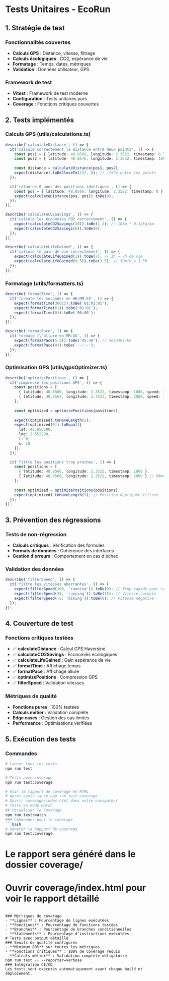 # Tests Unitaires - EcoRun

## 1. Stratégie de test

### Fonctionnalités couvertes
- **Calculs GPS** : Distance, vitesse, filtrage
- **Calculs écologiques** : CO2, espérance de vie
- **Formatage** : Temps, dates, métriques
- **Validation** : Données utilisateur, GPS

### Framework de test
- **Vitest** : Framework de test moderne
- **Configuration** : Tests unitaires purs
- **Coverage** : Fonctions critiques couvertes

## 2. Tests implémentés

### Calculs GPS (utils/calculations.ts)
```typescript
describe('calculateDistance', () => {
  it('calcule correctement la distance entre deux points', () => {
    const pos1 = { latitude: 48.8566, longitude: 2.3522, timestamp: 0 };
    const pos2 = { latitude: 48.8576, longitude: 2.3532, timestamp: 1000 };
    
    const distance = calculateDistance(pos1, pos2);
    expect(distance).toBeCloseTo(157, 0); // ~157m entre ces points
  });

  it('retourne 0 pour des positions identiques', () => {
    const pos = { latitude: 48.8566, longitude: 2.3522, timestamp: 0 };
    expect(calculateDistance(pos, pos)).toBe(0);
  });
});

describe('calculateCO2Savings', () => {
  it('calcule les économies CO2 correctement', () => {
    expect(calculateCO2Savings(10)).toBe(1.2); // 10km * 0.12kg/km
    expect(calculateCO2Savings(0)).toBe(0);
  });
});

describe('calculateLifeGained', () => {
  it('calcule le gain de vie correctement', () => {
    expect(calculateLifeGained(1)).toBe(7); // 1h = 7h de vie
    expect(calculateLifeGained(0.5)).toBe(3.5); // 30min = 3.5h
  });
});
```

### Formatage (utils/formatters.ts)
```typescript
describe('formatTime', () => {
  it('formate les secondes en HH:MM:SS', () => {
    expect(formatTime(3661)).toBe('01:01:01');
    expect(formatTime(61)).toBe('01:01');
    expect(formatTime(0)).toBe('00:00');
  });
});

describe('formatPace', () => {
  it('formate l\'allure en MM:SS', () => {
    expect(formatPace(5.5)).toBe('05:30'); // 5min30s/km
    expect(formatPace(0)).toBe('--:--');
  });
});
```

### Optimisation GPS (utils/gpsOptimizer.ts)
```typescript
describe('optimizePositions', () => {
  it('compresse les positions GPS', () => {
    const positions = [
      { latitude: 48.8566, longitude: 2.3522, timestamp: 1000, speed: 10 },
      { latitude: 48.8567, longitude: 2.3523, timestamp: 2000, speed: 12 }
    ];
    
    const optimized = optimizePositions(positions);
    
    expect(optimized).toHaveLength(2);
    expect(optimized[0]).toEqual({
      lat: 48.856600,
      lng: 2.352200,
      t: 0,
      s: 10
    });
  });

  it('filtre les positions trop proches', () => {
    const positions = [
      { latitude: 48.8566, longitude: 2.3522, timestamp: 1000 },
      { latitude: 48.8566, longitude: 2.3522, timestamp: 2000 } // Même position
    ];
    
    const optimized = optimizePositions(positions);
    expect(optimized).toHaveLength(1); // Position dupliquée filtrée
  });
});
```

## 3. Prévention des régressions

### Tests de non-régression
- **Calculs critiques** : Vérification des formules
- **Formats de données** : Cohérence des interfaces
- **Gestion d'erreurs** : Comportement en cas d'échec

### Validation des données
```typescript
describe('filterSpeed', () => {
  it('filtre les vitesses aberrantes', () => {
    expect(filterSpeed(100, 'running')).toBe(0); // Trop rapide pour course
    expect(filterSpeed(15, 'running')).toBe(15); // Vitesse normale
    expect(filterSpeed(-5, 'biking')).toBe(0); // Vitesse négative
  });
});
```

## 4. Couverture de test

### Fonctions critiques testées
- ✅ **calculateDistance** : Calcul GPS Haversine
- ✅ **calculateCO2Savings** : Économies écologiques
- ✅ **calculateLifeGained** : Gain espérance de vie
- ✅ **formatTime** : Affichage temps
- ✅ **formatPace** : Affichage allure
- ✅ **optimizePositions** : Compression GPS
- ✅ **filterSpeed** : Validation vitesses

### Métriques de qualité
- **Fonctions pures** : 100% testées
- **Calculs métier** : Validation complète
- **Edge cases** : Gestion des cas limites
- **Performance** : Optimisations vérifiées

## 5. Exécution des tests

### Commandes
```bash
# Lancer tous les tests
npm run test

# Tests avec coverage
npm run test:coverage

# Voir le rapport de coverage en HTML
# Après avoir lancé npm run test:coverage :
# Ouvrir coverage/index.html dans votre navigateur
# Tests en mode watch
## Visualiser le Coverage
npm run test:watch
### Commandes pour le coverage
```bash
# Générer le rapport de coverage
npm run test:coverage
```
# Le rapport sera généré dans le dossier coverage/
# Ouvrir coverage/index.html pour voir le rapport détaillé
```

### Métriques de coverage
- **Lignes** : Pourcentage de lignes exécutées
- **Fonctions** : Pourcentage de fonctions testées  
- **Branches** : Pourcentage de branches conditionnelles
- **Statements** : Pourcentage d'instructions exécutées
# Tests avec output détaillé
### Seuils de qualité configurés
- **Minimum 80%** sur toutes les métriques
- **Fonctions critiques** : 100% de coverage requis
- **Calculs métier** : Validation complète obligatoire
npm run test -- --reporter=verbose
### Intégration CI/CD
Les tests sont exécutés automatiquement avant chaque build et déploiement.